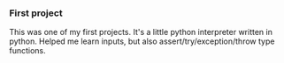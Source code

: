 <h3>First project</h3>
<p>This was one of my first projects. It's a little python interpreter written in python. Helped me learn inputs, but also assert/try/exception/throw type functions.</p>
